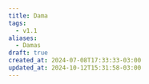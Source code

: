 ```yaml
---
title: Dama
tags:
  - v1.1
aliases:
  - Damas
draft: true
created_at: 2024-07-08T17:33:33-03:00
updated_at: 2024-10-12T15:31:58-03:00
---
```


